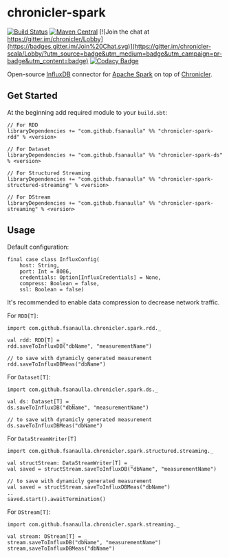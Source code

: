 # chronicler-spark
[![Build Status](https://travis-ci.org/fsanaulla/chronicler-spark.svg?branch=master)](https://travis-ci.org/fsanaulla/chronicler-spark)
[![Maven Central](https://maven-badges.herokuapp.com/maven-central/com.github.fsanaulla/chronicler-spark-rdd_2.11/badge.svg)](https://maven-badges.herokuapp.com/maven-central/com.github.fsanaulla/chronicler-spark-rdd_2.11)
[![Join the chat at https://gitter.im/chronicler/Lobby](https://badges.gitter.im/Join%20Chat.svg)](https://gitter.im/chronicler-scala/Lobby/?utm_source=badge&utm_medium=badge&utm_campaign=pr-badge&utm_content=badge)
[![Codacy Badge](https://api.codacy.com/project/badge/Grade/6ae4488ff28d4442895c1be378281a03)](https://www.codacy.com/app/fsanaulla/chronicler-spark?utm_source=github.com&amp;utm_medium=referral&amp;utm_content=fsanaulla/chronicler-spark&amp;utm_campaign=Badge_Grade)

Open-source [InfluxDB](https://www.influxdata.com/) connector for [Apache Spark](https://spark.apache.org/index.html) on top of [Chronicler](https://github.com/fsanaulla/chronicler).

## Get Started

At the beginning add required module to your `build.sbt`:

```
// For RDD
libraryDependencies += "com.github.fsanaulla" %% "chronicler-spark-rdd" % <version>

// For Dataset
libraryDependencies += "com.github.fsanaulla" %% "chronicler-spark-ds" % <version>

// For Structured Streaming
libraryDependencies += "com.github.fsanaulla" %% "chronicler-spark-structured-streaming" % <version>

// For DStream
libraryDependencies += "com.github.fsanaulla" %% "chronicler-spark-streaming" % <version>
```

## Usage

Default configuration: 
```
final case class InfluxConfig(
    host: String,
    port: Int = 8086,
    credentials: Option[InfluxCredentials] = None,
    compress: Boolean = false,
    ssl: Boolean = false)
```
It's recommended to enable data compression to decrease network traffic.

For `RDD[T]`:

```
import com.github.fsanaulla.chronicler.spark.rdd._

val rdd: RDD[T] = _
rdd.saveToInfluxDB("dbName", "measurementName")

// to save with dynamicly generated measurement
rdd.saveToInfluxDBMeas("dbName")
```
For `Dataset[T]`:
```
import com.github.fsanaulla.chronicler.spark.ds._

val ds: Dataset[T] = _
ds.saveToInfluxDB("dbName", "measurementName")

// to save with dynamicly generated measurement
ds.saveToInfluxDBMeas("dbName")
```
For `DataStreamWriter[T]`
```
import com.github.fsanaulla.chronicler.spark.structured.streaming._

val structStream: DataStreamWriter[T] = _
val saved = structStream.saveToInfluxDB("dbName", "measurementName")

// to save with dynamicly generated measurement
val saved = structStream.saveToInfluxDBMeas("dbName")
..
saved.start().awaitTermination()

```

For `DStream[T]`:
```
import com.github.fsanaulla.chronicler.spark.streaming._

val stream: DStream[T] = _
stream.saveToInfluxDB("dbName", "measurementName")
stream,saveToInfluxDBMeas("dbName")
```

